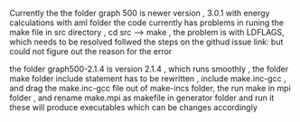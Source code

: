 Currently the the folder graph 500 is newer version , 3.0.1 with energy calculations with aml folder
the code currently has problems in runing the make file in src directory , cd src --> make ,
the problem is with LDFLAGS, which needs to be resolved follwed the steps on the githud issue link:
but could not figure out the reason for the error 

the folder graph500-2.1.4 is version 2.1.4 , which runs smoothly , the folder make folder include statement has to be rewritten , include make.inc-gcc , and drag the make.inc-gcc file out of make-incs folder, the run make in mpi folder , and rename make.mpi as makefile in generator folder and run it these will produce executables which can be changes accordingly 
